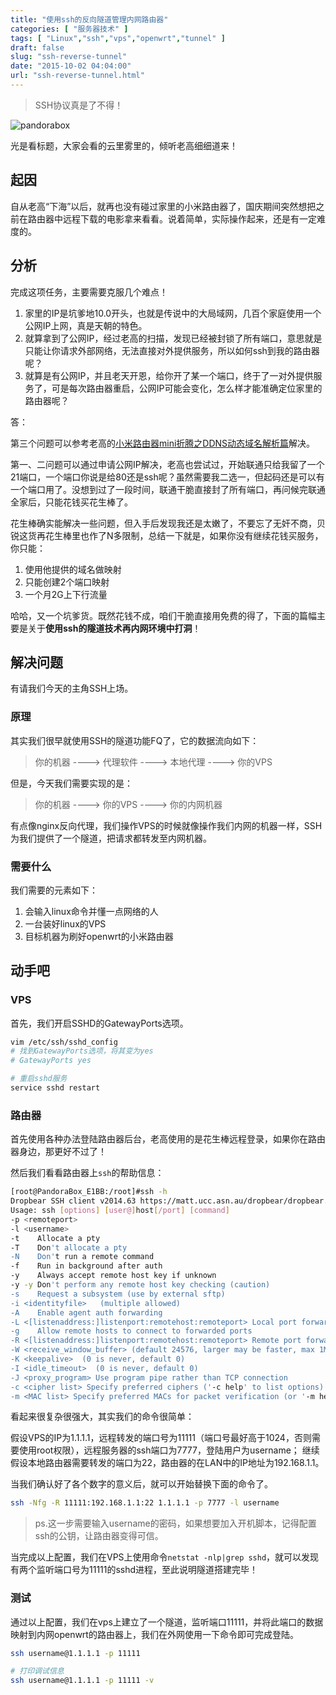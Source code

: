 ```yaml
---
title: "使用ssh的反向隧道管理内网路由器"
categories: [ "服务器技术" ]
tags: [ "Linux","ssh","vps","openwrt","tunnel" ]
draft: false
slug: "ssh-reverse-tunnel"
date: "2015-10-02 04:04:00"
url: "ssh-reverse-tunnel.html"
---
```


> SSH协议真是了不得！

![pandorabox][1]


光是看标题，大家会看的云里雾里的，倾听老高细细道来！

<!--more-->



## 起因

自从老高“下海”以后，就再也没有碰过家里的小米路由器了，国庆期间突然想把之前在路由器中远程下载的电影拿来看看。说着简单，实际操作起来，还是有一定难度的。

## 分析

完成这项任务，主要需要克服几个难点！

1. 家里的IP是坑爹地10.0开头，也就是传说中的大局域网，几百个家庭使用一个公网IP上网，真是天朝的特色。
1. 就算拿到了公网IP，经过老高的扫描，发现已经被封锁了所有端口，意思就是只能让你请求外部网络，无法直接对外提供服务，所以如何ssh到我的路由器呢？
1. 就算是有公网IP，并且老天开恩，给你开了某一个端口，终于了一对外提供服务了，可是每次路由器重启，公网IP可能会变化，怎么样才能准确定位家里的路由器呢？

答：

第三个问题可以参考老高的[小米路由器mini折腾之DDNS动态域名解析篇][2]解决。


第一、二问题可以通过申请公网IP解决，老高也尝试过，开始联通只给我留了一个21端口，一个端口你说是给80还是ssh呢？虽然需要我二选一，但起码还是可以有一个端口用了。没想到过了一段时间，联通干脆直接封了所有端口，再问候完联通全家后，只能花钱买花生棒了。

花生棒确实能解决一些问题，但入手后发现我还是太嫩了，不要忘了无奸不商，贝锐这货再花生棒里也作了N多限制，总结一下就是，如果你没有继续花钱买服务，你只能：

1. 使用他提供的域名做映射
1. 只能创建2个端口映射
1. 一个月2G上下行流量

哈哈，又一个坑爹货。既然花钱不成，咱们干脆直接用免费的得了，下面的篇幅主要是关于**使用ssh的隧道技术再内网环境中打洞**！


## 解决问题

有请我们今天的主角SSH上场。

### 原理

其实我们很早就使用SSH的隧道功能FQ了，它的数据流向如下：

> 你的机器 ----> 代理软件 ----> 本地代理 ----> 你的VPS

但是，今天我们需要实现的是：

> 你的机器 ----> 你的VPS ----> 你的内网机器

有点像nginx反向代理，我们操作VPS的时候就像操作我们内网的机器一样，SSH为我们提供了一个隧道，把请求都转发至内网机器。

### 需要什么

我们需要的元素如下：

1. 会输入linux命令并懂一点网络的人
1. 一台装好linux的VPS
1. 目标机器为刷好openwrt的小米路由器


## 动手吧

### VPS

首先，我们开启SSHD的GatewayPorts选项。

```bash
vim /etc/ssh/sshd_config
# 找到GatewayPorts选项，将其变为yes
# GatewayPorts yes

# 重启sshd服务
service sshd restart
```

### 路由器

首先使用各种办法登陆路由器后台，老高使用的是花生棒远程登录，如果你在路由器身边，那更好不过了！

然后我们看看路由器上`ssh`的帮助信息：

```bash
[root@PandoraBox_E1BB:/root]#ssh -h
Dropbear SSH client v2014.63 https://matt.ucc.asn.au/dropbear/dropbear.html
Usage: ssh [options] [user@]host[/port] [command]
-p <remoteport>
-l <username>
-t    Allocate a pty
-T    Don't allocate a pty
-N    Don't run a remote command
-f    Run in background after auth
-y    Always accept remote host key if unknown
-y -y Don't perform any remote host key checking (caution)
-s    Request a subsystem (use by external sftp)
-i <identityfile>   (multiple allowed)
-A    Enable agent auth forwarding
-L <[listenaddress:]listenport:remotehost:remoteport> Local port forwarding
-g    Allow remote hosts to connect to forwarded ports
-R <[listenaddress:]listenport:remotehost:remoteport> Remote port forwarding
-W <receive_window_buffer> (default 24576, larger may be faster, max 1MB)
-K <keepalive>  (0 is never, default 0)
-I <idle_timeout>  (0 is never, default 0)
-J <proxy_program> Use program pipe rather than TCP connection
-c <cipher list> Specify preferred ciphers ('-c help' to list options)
-m <MAC list> Specify preferred MACs for packet verification (or '-m help')
```

看起来很复杂很强大，其实我们的命令很简单：

假设VPS的IP为1.1.1.1，远程转发的端口号为11111（端口号最好高于1024，否则需要使用root权限），远程服务器的ssh端口为7777，登陆用户为username；
继续假设本地路由器需要转发的端口为22，路由器的在LAN中的IP地址为192.168.1.1。

当我们确认好了各个数字的意义后，就可以开始替换下面的命令了。

```bash
ssh -Nfg -R 11111:192.168.1.1:22 1.1.1.1 -p 7777 -l username
```

> ps.这一步需要输入username的密码，如果想要加入开机脚本，记得配置ssh的公钥，让路由器变得可信。


当完成以上配置，我们在VPS上使用命令`netstat -nlp|grep sshd`，就可以发现有两个监听端口号为11111的sshd进程，至此说明隧道搭建完毕！

### 测试

通过以上配置，我们在vps上建立了一个隧道，监听端口11111，并将此端口的数据映射到内网openwrt的路由器上，我们在外网使用一下命令即可完成登陆。

```bash
ssh username@1.1.1.1 -p 11111

# 打印调试信息
ssh username@1.1.1.1 -p 11111 -v
```


  [1]: https://blog.phpgao.com/usr/uploads/2015/10/2363969333.png
  [2]: https://blog.phpgao.com/xiaomi_router_ddns.html